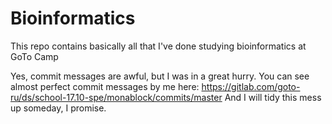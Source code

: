 # Bioinformatics
This repo contains basically all that I've done studying bioinformatics at GoTo Camp

Yes, commit messages are awful, but I was in a great hurry. You can see almost perfect commit messages by me here: https://gitlab.com/goto-ru/ds/school-17.10-spe/monablock/commits/master
And I will tidy this mess up someday, I promise.
